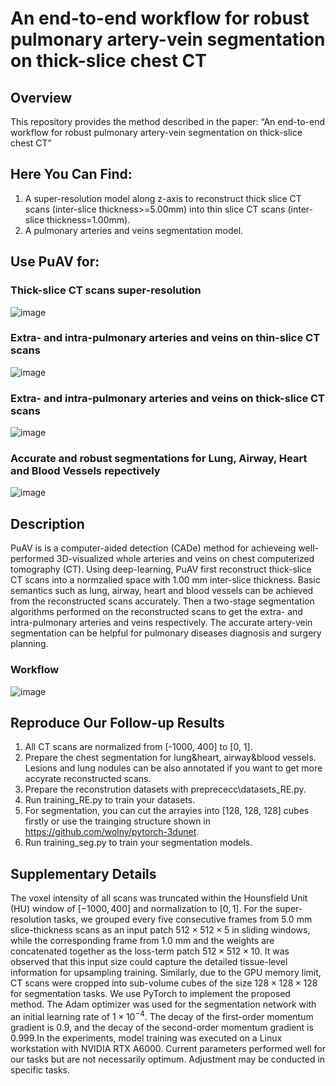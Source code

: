 # An end-to-end workflow for robust pulmonary artery-vein segmentation on thick-slice chest CT
## Overview
This repository provides the method described in the paper:
“An end-to-end workflow for robust pulmonary artery-vein segmentation on thick-slice chest CT”

## Here You Can Find:
1) A super-resolution model along z-axis to reconstruct thick slice CT scans (inter-slice thickness>=5.00mm) into thin slice CT scans (inter-slice thickness=1.00mm).
2) A pulmonary arteries and veins segmentation model.  

## Use PuAV for:
### Thick-slice CT scans super-resolution
![image](https://github.com/Arturia-Pendragon-Iris/PuAV-Segmentation/blob/main/img/slice_renders.png)
### Extra- and intra-pulmonary arteries and veins on thin-slice CT scans
![image](https://github.com/Arturia-Pendragon-Iris/PuAV-Segmentation/blob/main/img/seg_thin.png)
### Extra- and intra-pulmonary arteries and veins on thick-slice CT scans
![image](https://github.com/Arturia-Pendragon-Iris/PuAV-Segmentation/blob/main/img/seg_thick.png)
### Accurate and robust segmentations for Lung, Airway, Heart and Blood Vessels repectively
![image](https://github.com/Arturia-Pendragon-Iris/PuAV-Segmentation/blob/main/img/semantics_seg.png)

## Description
PuAV is is a computer-aided detection (CADe) method for achieveing well-performed 3D-visualized whole arteries and veins on chest computerized tomography (CT). Using deep-learning, PuAV first reconstruct thick-slice CT scans into a normzalied space with 1.00 mm inter-slice thickness. Basic semantics such as lung, airway, heart and blood vessels can be achieved from the reconstructed scans accurately. Then a two-stage segmentation algorithms performed on the reconstructed scans to get the extra- and intra-pulmonary arteries and veins respectively. The accurate artery-vein segmentation can be helpful for pulmonary diseases diagnosis and surgery planning.
### Workflow
![image](https://github.com/Arturia-Pendragon-Iris/PuAV-Segmentation/blob/main/img/overview.jpg)

## Reproduce Our Follow-up Results
1) All CT scans are normalized from [-1000, 400] to [0, 1]. 
2) Prepare the chest segmentation for lung&heart, airway&blood vessels. Lesions and lung nodules can be also annotated if you want to get more accyrate reconstructed scans.
3) Prepare the reconstrution datasets with preprececc\datasets_RE.py. 
4) Run training_RE.py to train your datasets.
5) For segmentation, you can cut the arrayies into [128, 128, 128] cubes firstly or use the trainging structure shown in https://github.com/wolny/pytorch-3dunet.
6) Run training_seg.py to train your segmentation models.

## Supplementary Details
The voxel intensity of all scans was truncated within the Hounsfield Unit (HU) window of $[-1000, 400]$ and normalization to $[0, 1]$. For the super-resolution tasks, we grouped every five consecutive frames from 5.0 mm slice-thickness scans as an input patch $512\times512\times5$ in sliding windows, while the corresponding frame from 1.0 mm and the weights are concatenated together as the loss-term patch $512\times512\times10$. It was observed that this input size could capture the detailed tissue-level information for upsampling training. Similarly, due to the GPU memory limit, CT scans were cropped into sub-volume cubes of the size $128\times128\times128$ for segmentation tasks. We use PyTorch to implement the proposed method. The Adam optimizer was used for the segmentation network with an initial learning rate of $1\times10^{-4}$. The decay of the first-order momentum gradient is 0.9, and the decay of the second-order momentum gradient is 0.999.In the experiments, model training was executed on a Linux workstation with NVIDIA RTX A6000. Current parameters performed well for our tasks but are not necessarily optimum. Adjustment may be conducted in specific tasks.
